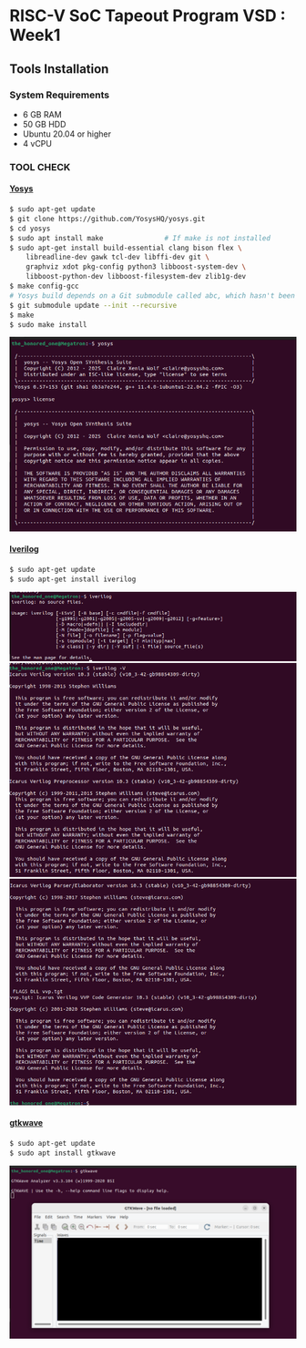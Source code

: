
# RISC-V  SoC Tapeout Program VSD : Week1

## Tools Installation

### **System Requirements**
- 6 GB RAM
- 50 GB HDD
- Ubuntu 20.04 or higher
- 4 vCPU

### **TOOL CHECK**

#### <ins>**Yosys**</ins>
```bash
$ sudo apt-get update
$ git clone https://github.com/YosysHQ/yosys.git
$ cd yosys
$ sudo apt install make               # If make is not installed
$ sudo apt-get install build-essential clang bison flex \
    libreadline-dev gawk tcl-dev libffi-dev git \
    graphviz xdot pkg-config python3 libboost-system-dev \
    libboost-python-dev libboost-filesystem-dev zlib1g-dev
$ make config-gcc
# Yosys build depends on a Git submodule called abc, which hasn't been initialized yet. You need to run the following command before running make
$ git submodule update --init --recursive
$ make 
$ sudo make install
```
![Alt Text](images/Yosys_proof.png)

#### <ins>**Iverilog**</ins>
```bash
$ sudo apt-get update
$ sudo apt-get install iverilog
```
![Alt Text](images/iverilog_proof.png)
![Alt Text](images/iverilog_version_p1.png)
![Alt Text](images/iverilog_version_p2.png)

#### <ins>**gtkwave**</ins>
```bash
$ sudo apt-get update
$ sudo apt install gtkwave
```
![Alt Text](images/gtk_proof.png)

